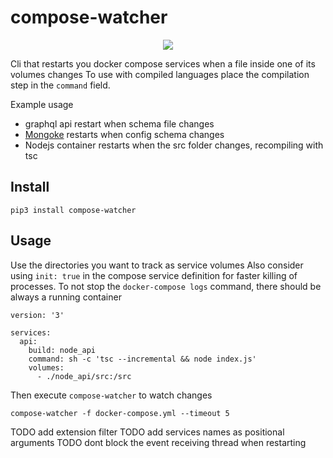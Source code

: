 # compose-watcher

<p align="center">
    <img src='https://raw.githubusercontent.com/remorses/compose-watcher/master/.github/compose_watcher_video.gif'>
</p>

Cli that restarts you docker compose services when a file inside one of its volumes changes
To use with compiled languages place the compilation step in the `command` field.

Example usage

-   graphql api restart when schema file changes
-   [Mongoke](https://github.com/remorses/mongoke) restarts when config schema changes
-   Nodejs container restarts when the src folder changes, recompiling with tsc

## Install

```
pip3 install compose-watcher
```

## Usage

Use the directories you want to track as service volumes
Also consider using `init: true` in the compose service definition for faster killing of processes.
To not stop the `docker-compose logs` command, there should be always a running container

```
version: '3'

services:
  api:
    build: node_api
    command: sh -c 'tsc --incremental && node index.js'
    volumes:
      - ./node_api/src:/src

```

Then execute `compose-watcher` to watch changes

```
compose-watcher -f docker-compose.yml --timeout 5
```

TODO add extension filter
TODO add services names as positional arguments
TODO dont block the event receiving thread when restarting

